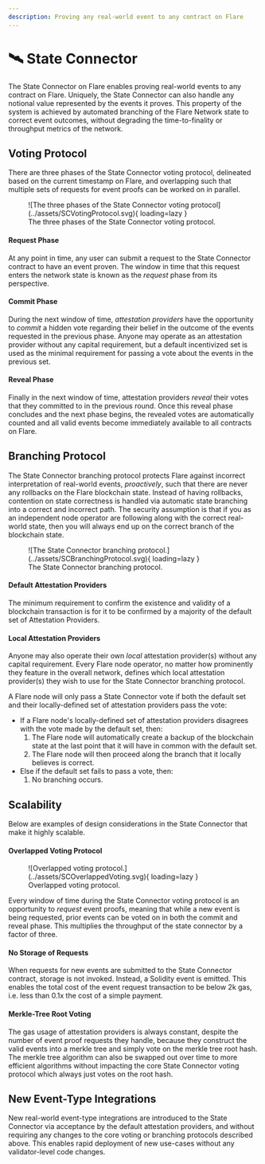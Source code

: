 ```yaml
---
description: Proving any real-world event to any contract on Flare
---
```


# 🛰 State Connector

The State Connector on Flare enables proving real-world events to any contract on Flare. Uniquely, the State Connector can also handle any notional value represented by the events it proves. This property of the system is achieved by automated branching of the Flare Network state to correct event outcomes, without degrading the time-to-finality or throughput metrics of the network.

## Voting Protocol

There are three phases of the State Connector voting protocol, delineated based on the current timestamp on Flare, and overlapping such that multiple sets of requests for event proofs can be worked on in parallel.

<figure markdown>
  ![The three phases of the State Connector voting protocol](../assets/SCVotingProtocol.svg){ loading=lazy }
  <figcaption>The three phases of the State Connector voting protocol.</figcaption>
</figure>

#### Request Phase

At any point in time, any user can submit a request to the State Connector contract to have an event proven. The window in time that this request enters the network state is known as the _request_ phase from its perspective.

#### Commit Phase

During the next window of time, _attestation providers_ have the opportunity to _commit_ a hidden vote regarding their belief in the outcome of the events requested in the previous phase. Anyone may operate as an attestation provider without any capital requirement, but a default incentivized set is used as the minimal requirement for passing a vote about the events in the previous set.

#### Reveal Phase

Finally in the next window of time, attestation providers _reveal_ their votes that they committed to in the previous round. Once this reveal phase concludes and the next phase begins, the revealed votes are automatically counted and all valid events become immediately available to all contracts on Flare.

## Branching Protocol

The State Connector branching protocol protects Flare against incorrect interpretation of real-world events, _proactively_, such that there are never any rollbacks on the Flare blockchain state. Instead of having rollbacks, contention on state correctness is handled via automatic state branching into a correct and incorrect path. The security assumption is that if you as an independent node operator are following along with the correct real-world state, then you will always end up on the correct branch of the blockchain state.

<figure markdown>
  ![The State Connector branching protocol.](../assets/SCBranchingProtocol.svg){ loading=lazy }
  <figcaption>The State Connector branching protocol.</figcaption>
</figure>

#### Default Attestation Providers

The minimum requirement to confirm the existence and validity of a blockchain transaction is for it to be confirmed by a majority of the default set of Attestation Providers.

#### Local Attestation Providers

Anyone may also operate their own _local_ attestation provider(s) without any capital requirement. Every Flare node operator, no matter how prominently they feature in the overall network, defines which local attestation provider(s) they wish to use for the State Connector branching protocol.

A Flare node will only pass a State Connector vote if both the default set and their locally-defined set of attestation providers pass the vote:

* If a Flare node's locally-defined set of attestation providers disagrees with the vote made by the default set, then:
  1. The Flare node will automatically create a backup of the blockchain state at the last point that it will have in common with the default set.
  2. The Flare node will then proceed along the branch that it locally believes is correct.
* Else if the default set fails to pass a vote, then:
  1. No branching occurs.

## Scalability

Below are examples of design considerations in the State Connector that make it highly scalable.

#### Overlapped Voting Protocol

<figure markdown>
  ![Overlapped voting protocol.](../assets/SCOverlappedVoting.svg){ loading=lazy }
  <figcaption>Overlapped voting protocol.</figcaption>
</figure>

Every window of time during the State Connector voting protocol is an opportunity to _request_ event proofs, meaning that while a new event is being requested, prior events can be voted on in both the commit and reveal phase. This multiplies the throughput of the state connector by a factor of three.

#### No Storage of Requests

When requests for new events are submitted to the State Connector contract, storage is not invoked. Instead, a Solidity event is emitted. This enables the total cost of the event request transaction to be below 2k gas, i.e. less than 0.1x the cost of a simple payment.

#### Merkle-Tree Root Voting

The gas usage of attestation providers is always constant, despite the number of event proof requests they handle, because they construct the valid events into a merkle tree and simply vote on the merkle tree root hash. The merkle tree algorithm can also be swapped out over time to more efficient algorithms without impacting the core State Connector voting protocol which always just votes on the root hash.

## New Event-Type Integrations

New real-world event-type integrations are introduced to the State Connector via acceptance by the default attestation providers, and without requiring any changes to the core voting or branching protocols described above. This enables rapid deployment of new use-cases without any validator-level code changes.
